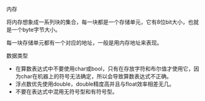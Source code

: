 内存

将内存想象成一系列块的集合，每一块都是一个存储单元，它有8位bit大小，也就是一个byte字节大小。

每一块存储单元都有一个对应的地址，一般是用内存地址来表现。



数据类型

- 在算数表达式中不要使用char或bool，只有在存放字符和布尔值才使用它，因为char在机器上的符号无法确定，所以会导致算数表达式不正确。
- 浮点数优先使用double，double精度高并且与float效率相差无几。
- 不要在表达式中混用无符号型和有符号型。